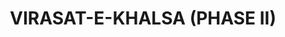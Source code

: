 ---
layout: su-design
title: ["VIRASAT-E-KHALSA (PHASE II)"]
categories: ['design', 'su']
image: ["VIRASAT-E-KHALSA-banner.jpg"]
---